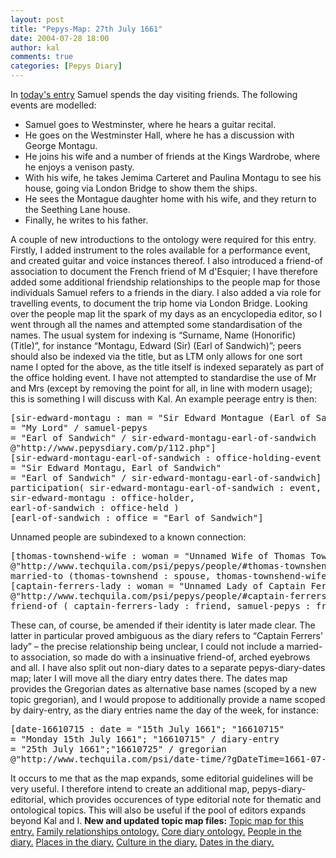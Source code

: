 ```yaml
---
layout: post
title: "Pepys-Map: 27th July 1661"
date: 2004-07-28 18:00
author: kal
comments: true
categories: [Pepys Diary]
---
```

In <a href="http://www.pepysdiary.com/archive/1661/07/27/index.php">today's entry</a> Samuel spends the day visiting friends. The following events are modelled:
<ul>
<li>Samuel goes to Westminster, where he hears a guitar recital.</li>
<li>He goes on the Westminster Hall, where he has a discussion with George Montagu.</li>
<li>He joins his wife and a number of friends at the Kings Wardrobe, where he enjoys a venison pasty.</li>
<li>With his wife, he takes Jemima Carteret and Paulina Montagu to see his house, going via London Bridge to show them the ships.</li>
<li>He sees the Montague daughter home with his wife, and they return to the Seething Lane house.</li>
<li>Finally, he writes to his father.</li>
</ul>

<!--more-->
A couple of new introductions to the ontology were required for this entry. Firstly, I added instrument to the roles available for a performance event, and created guitar and voice instances thereof. I also introduced a friend-of association to document the French friend of M d'Esquier; I have therefore added some additional friendship relationships to the people map for those individuals Samuel refers to a friends in the diary. I also added a via role for travelling events, to document the trip home via London Bridge.
Looking over the people map lit the spark of my days as an encyclopedia editor, so I went through all the names and attempted some standardisation of the names. The usual system for indexing is &#x201c;Surname, Name (Honorific) (Title)&#x201d;, for instance &#x201c;Montagu, Edward (Sir) (Earl of Sandwich)&#x201d;; peers should also be indexed via the title, but as LTM only allows for one sort name I opted for the above, as the title itself is indexed separately as part of the office holding event. I have not attempted to standardise the use of Mr and Mrs (except by removing the point for all, in line with modern usage); this is something I will discuss with Kal. An example peerage entry is then:
<pre>
[sir-edward-montagu : man = "Sir Edward Montague (Earl of Sandwich)"; "Montagu, Edward (Sir) (Earl of Sandwich)"
= "My Lord" / samuel-pepys
= "Earl of Sandwich" / sir-edward-montagu-earl-of-sandwich
@"http://www.pepysdiary.com/p/112.php"]
[sir-edward-montagu-earl-of-sandwich : office-holding-event
= "Sir Edward Montagu, Earl of Sandwich"
= "Earl of Sandwich" / sir-edward-montagu-earl-of-sandwich]
participation( sir-edward-montagu-earl-of-sandwich : event,
sir-edward-montagu : office-holder,
earl-of-sandwich : office-held )
[earl-of-sandwich : office = "Earl of Sandwich"]
</pre>
Unnamed people are subindexed to a known connection:
<pre>
[thomas-townshend-wife : woman = "Unnamed Wife of Thomas Townshend";"Townshend, Thomas; wife of"
@"http://www.techquila.com/psi/pepys/people/#thomas-townshend-wife"]
married-to (thomas-townshend : spouse, thomas-townshend-wife : spouse)
[captain-ferrers-lady : woman = "Unnamed Lady of Captain Ferrers";"Ferrers, Robert; lady of"
@"http://www.techquila.com/psi/pepys/people/#captain-ferrers-lady"]
friend-of ( captain-ferrers-lady : friend, samuel-pepys : friend )
</pre>
These can, of course, be amended if their identity is later made clear. The latter in particular proved ambiguous as the diary refers to &#x201c;Captain Ferrers' lady&#x201d; &#x2013; the precise relationship being unclear, I could not include a married-to association, so made do with a insinuative friend-of, arched eyebrows and all.
I have also split out non-diary dates to a separate pepys-diary-dates map; later I will move all the diary entry dates there. The dates map provides the Gregorian dates as alternative base names (scoped by a new topic gregorian), and I would propose to additionally provide a name scoped by dairy-entry, as the diary entries name the day of the week, for instance:
<pre>
[date-16610715 : date = "15th July 1661"; "16610715"
= "Monday 15th July 1661"; "16610715" / diary-entry
= "25th July 1661";"16610725" / gregorian
@"http://www.techquila.com/psi/date-time/?gDateTime=1661-07-25"]
</pre>
It occurs to me that as the map expands, some editorial guidelines will be very useful. I therefore intend to create an additional map, pepys-diary-editorial, which provides occurences of type editorial note for thematic and ontological topics. This will also be useful if the pool of editors expands beyond Kal and I.
<b>New and updated topic map files:</b>
<a href="http://www.techquila.com/blog/archives/16610727.ltm">Topic map for this entry.</a>
<a href="http://www.techquila.com/blog/archives/family-relationships-ontology.ltm">Family relationships ontology.</a>
<a href="http://www.techquila.com/blog/archives/pepys-diary-ontology.ltm">Core diary ontology.</a>
<a href="http://www.techquila.com/blog/archives/pepys-diary-people.ltm">People in the diary.</a>
<a href="http://www.techquila.com/blog/archives/pepys-diary-places.ltm">Places in the diary.</a>
<a href="http://www.techquila.com/blog/archives/pepys-diary-culture.ltm">Culture in the diary.</a>
<a href="http://www.techquila.com/blog/archives/pepys-diary-dates.ltm">Dates in the diary.</a>

